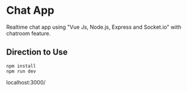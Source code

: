 # Chat App
Realtime chat app using "Vue Js, Node.js, Express and Socket.io" with chatroom feature.

## Direction to Use
```
npm install
npm run dev
```

localhost:3000/

